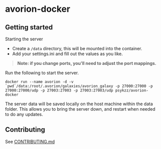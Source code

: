 # avorion-docker

## Getting started
Starting the server 

* Create a `/data` directory, this will be mounted into the container.
* Add your settings.ini and fill out the values as you like.

> **Note: if you change ports, you'll need to adjust the port mappings.**

Run the following to start the server.
```
docker run --name avorion -d -v `pwd`/data:/root/.avorion/galaxies/avorion_galaxy -p 27000:27000 -p 27000:27000/udp -p 27003:27003 -p 27003:27003/udp psykzz/avorion-docker
```

The server data will be saved locally on the host machine within the data folder. This allows you to bring the server down, and restart when needed to do any updates.

## Contributing

See [CONTRIBUTING.md](CONTRIBUTING.md)


